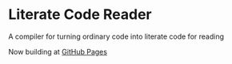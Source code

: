 # Literate Code Reader

A compiler for turning ordinary code into literate code for reading

Now building at [GitHub Pages](https://gordonguthrie.github.io/literatecodereader)
